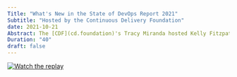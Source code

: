 ```yaml
---
Title: "What's New in the State of DevOps Report 2021"
Subtitle: "Hosted by the Continuous Delivery Foundation"
date: 2021-10-21
Abstract: The [CDF](cd.foundation)'s Tracy Miranda hosted Kelly Fitzpatrick and me for a discussion of what's new in 2021's Accelerate State of DevOps report. We talked about culture, practices, and tools, with special attention paid to the ways that **documentation** and **Site Reliability Engineering** can help teams excel at software delivery and operations.
Duration: "40"
draft: false
---
```


[![Watch the replay](/img/cdf_2021-10-21.png)](https://www.crowdcast.io/e/state-of-devops-report/)
